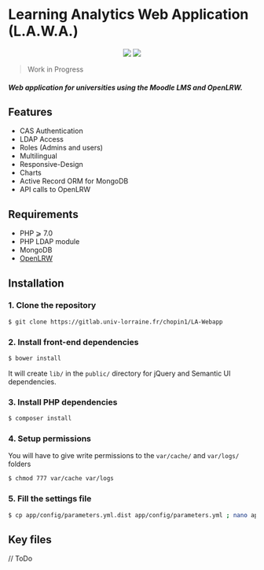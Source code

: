 # Learning Analytics Web Application (L.A.W.A.)

<p align="center">  
  <img src='https://scrutinizer-ci.com/g/xchopin/LAWA-UL/badges/build.png?b=master'>
  <a href='https://scrutinizer-ci.com/g/xchopin/LAWA-UL/?branch=master'>
     <img src='https://scrutinizer-ci.com/g/xchopin/LAWA-UL/badges/quality-score.png?b=master'>
  </a>
</p>

> Work in Progress <br>

##### Web application for universities using the Moodle LMS and OpenLRW.

## Features
- CAS Authentication
- LDAP Access
- Roles (Admins and users)
- Multilingual
- Responsive-Design
- Charts
- Active Record ORM for MongoDB
- API calls to OpenLRW

## Requirements
- PHP ⩾ 7.0
- PHP LDAP module
- MongoDB
- [OpenLRW](https://github.com/Apereo-Learning-Analytics-Initiative/OpenLRW)

## Installation
### 1. Clone the repository
``` bash
$ git clone https://gitlab.univ-lorraine.fr/chopin1/LA-Webapp
```

### 2. Install front-end dependencies
``` bash
$ bower install
```
It will create `lib/` in the `public/` directory for jQuery and Semantic UI dependencies.

### 3. Install PHP dependencies
``` bash
$ composer install
```

### 4. Setup permissions
You will have to give write permissions to the `var/cache/` and `var/logs/` folders
``` bash
$ chmod 777 var/cache var/logs
```

### 5. Fill the settings file
``` bash
$ cp app/config/parameters.yml.dist app/config/parameters.yml ; nano app/config/parameters.yml
```
## Key files
// ToDo
